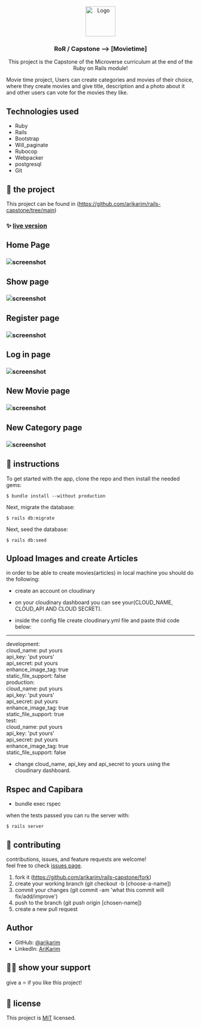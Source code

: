 

<br />
<p align="center">
    <img src="app/assets/images/microverse.png" alt="Logo" width="80" height="80">
  <h3 align="center">RoR / Capstone --> [Movietime]</h3>

  <p align="center">
    This project is the Capstone of the Microverse curriculum at the end of the Ruby on Rails module!
  </p>
</p>

Movie time project, Users can create categories and movies of their choice, where they create movies and give title, description and a photo about it and other users can vote for the movies they like.

## Technologies used

- Ruby
- Rails
- Bootstrap
- Will_paginate
- Rubocop
- Webpacker
- postgresql
- Git


## 🚀 the project

This project can be found in (https://github.com/arikarim/rails-capstone/tree/main)


### ✨ [live version](https://moveitime.herokuapp.com/)

## Home Page

###   ![screenshot](img/homepage.png)



## Show page

###   ![screenshot](img/showpage.png)


## Register page

###   ![screenshot](img/register.png)


## Log in page

###   ![screenshot](img/signinn.png)

## New Movie page

###   ![screenshot](img/newarticle.png)

## New Category page

###   ![screenshot](img/newcategory.png)


## 🔨 instructions

To get started with the app, clone the repo and then install the needed gems:

```
$ bundle install --without production
```

Next, migrate the database:

```
$ rails db:migrate
```

Next, seed the database:

```
$ rails db:seed
```


## Upload Images and create Articles

in order to be able to create movies(articles) in local machine you should do the following:

- create an account on cloudinary

- on your cloudinary dashboard you can see your(CLOUD_NAME, CLOUD_API AND CLOUD SECRET).

- inside the config file create cloudinary.yml file and paste thid code below:

---
development: <br/>
  cloud_name: put yours<br/>
  api_key: 'put yours'<br/>
  api_secret: put yours<br/>
  enhance_image_tag: true<br/>
  static_file_support: false<br/>
production:<br/>
  cloud_name: put yours<br/>
  api_key: 'put yours'<br/>
  api_secret: put yours<br/>
  enhance_image_tag: true<br/>
  static_file_support: true<br/>
test:<br/>
  cloud_name: put yours<br/>
  api_key: 'put yours'<br/>
  api_secret: put yours<br/>
  enhance_image_tag: true<br/>
  static_file_support: false<br/>

- change cloud_name, api_key and api_secret to yours using the cloudinary dashboard.



## Rspec and Capibara

- bundle exec rspec

when the tests passed you can ru the server with:

```
$ rails server
```




## 🤝 contributing

contributions, issues, and feature requests are welcome!<br/>feel free to check [issues page](https://github.com/arikarim/rails-capstone/issues).

1. fork it (https://github.com/arikarim/rails-capstone/fork)
2. create your working branch (git checkout -b [choose-a-name])
3. commit your changes (git commit -am 'what this commit will fix/add/improve')
4. push to the branch (git push origin [chosen-name])
5. create a new pull request

## Author

- GitHub: [@arikarim](https://github.com/arikarim)
- LinkedIn: [AriKarim](https://www.linkedin.com/in/ari-karim-523bb81b3)

## 🙋‍♂ show your support

give a ⭐️ if you like this project!

## 📝 license

This project is [MIT](LICENSE) licensed.
